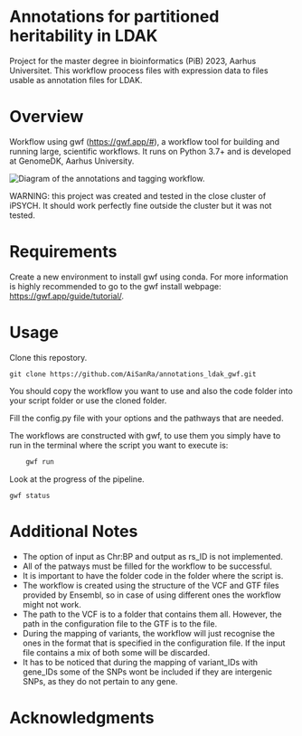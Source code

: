 # Annotations for partitioned heritability in LDAK
Project for the master degree in bioinformatics (PiB) 2023, Aarhus Universitet.
This workflow proocess files with expression data to files usable as annotation files for LDAK.

# Overview
Workflow using gwf (https://gwf.app/#), a workflow tool for building and running large, scientific workflows. It runs on Python 3.7+ and is developed at GenomeDK, Aarhus University.

![Diagram of the annotations and tagging workflow.](C:/Users/ainoa/Documents/Bioinformatica/3_semestre/Proyecto/diagram.jpg)


WARNING: this project was created and tested in the close cluster of iPSYCH. It should work perfectly fine outside the cluster but it was not tested.

# Requirements
Create a new environment to install gwf using conda.
For more information is highly recommended to go to the gwf install webpage: https://gwf.app/guide/tutorial/.

# Usage

Clone this repostory.

    git clone https://github.com/AiSanRa/annotations_ldak_gwf.git

You should copy the workflow you want to use and also the code folder into your script folder or use the cloned folder.

Fill the config.py file with your options and the pathways that are needed.

The workflows are constructed with gwf, to use them you simply have to run in the terminal where the script you want to execute is:

```bash
    gwf run 
```

Look at the progress of the pipeline.

    gwf status

# Additional Notes

- The option of input as Chr:BP and output as rs_ID is not implemented.
- All of the patways must be filled for the workflow to be successful.
- It is important to have the folder code in the folder where the script is.
- The workflow is created using the structure of the VCF and GTF files provided by Ensembl, so in case of using different ones the workflow might not work.
- The path to the VCF is to a folder that contains them all. However, the path in the configuration file to the GTF is to the file.
- During the mapping of variants, the workflow will just recognise the ones in the format that is specified in the configuration file. If the input file contains a mix of both some will be discarded.
- It has to be noticed that during the mapping of variant_IDs with gene_IDs some of the SNPs wont be included if they are intergenic SNPs, as they do not pertain to any gene.

# Acknowledgments